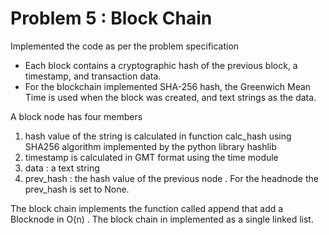 # Problem 5 : Block Chain 

Implemented the code as per the problem specification 
* Each block contains a cryptographic hash of the previous block, a timestamp, and transaction data.
 * For the  blockchain implemented  SHA-256 hash, the Greenwich Mean Time  is used when the block was created, and text strings as the data.

A block node has four members  
1. hash value of the string is calculated in function calc_hash using SHA256 algorithm implemented by the python library hashlib 
2. timestamp is calculated  in GMT format using the time module 
3. data : a text string  
4. prev_hash : the hash value of the previous node . For the headnode the prev_hash is set to None.

The block chain implements the function  called append that add a Blocknode in O(n) . The block chain in implemented as a single linked list.
